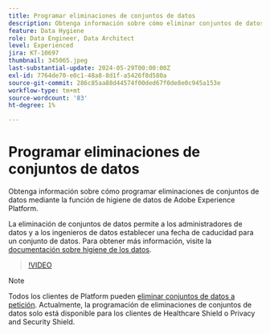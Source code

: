 ```yaml
---
title: Programar eliminaciones de conjuntos de datos
description: Obtenga información sobre cómo eliminar conjuntos de datos mediante la función de higiene de datos de Adobe Experience Platform.
feature: Data Hygiene
role: Data Engineer, Data Architect
level: Experienced
jira: KT-10697
thumbnail: 345065.jpeg
last-substantial-update: 2024-05-29T00:00:00Z
exl-id: 7764de70-e0c1-48a8-8d1f-a5426f8d580a
source-git-commit: 286c85aa88d44574f00ded67f0de8e0c945a153e
workflow-type: tm+mt
source-wordcount: '83'
ht-degree: 1%

---
```


# Programar eliminaciones de conjuntos de datos

Obtenga información sobre cómo programar eliminaciones de conjuntos de datos mediante la función de higiene de datos de Adobe Experience Platform.

La eliminación de conjuntos de datos permite a los administradores de datos y a los ingenieros de datos establecer una fecha de caducidad para un conjunto de datos. Para obtener más información, visite la [documentación sobre higiene de los datos](https://experienceleague.adobe.com/docs/experience-platform/hygiene/home.html?lang=es).


>[!VIDEO](https://video.tv.adobe.com/v/3430304?learn=on&enablevpops&captions=spa)

>[!NOTE]
>
> Todos los clientes de Platform pueden [eliminar conjuntos de datos a petición](https://experienceleague.adobe.com/docs/experience-platform/catalog/datasets/user-guide.html?lang=es#delete). Actualmente, la programación de eliminaciones de conjuntos de datos solo está disponible para los clientes de Healthcare Shield o Privacy and Security Shield.
